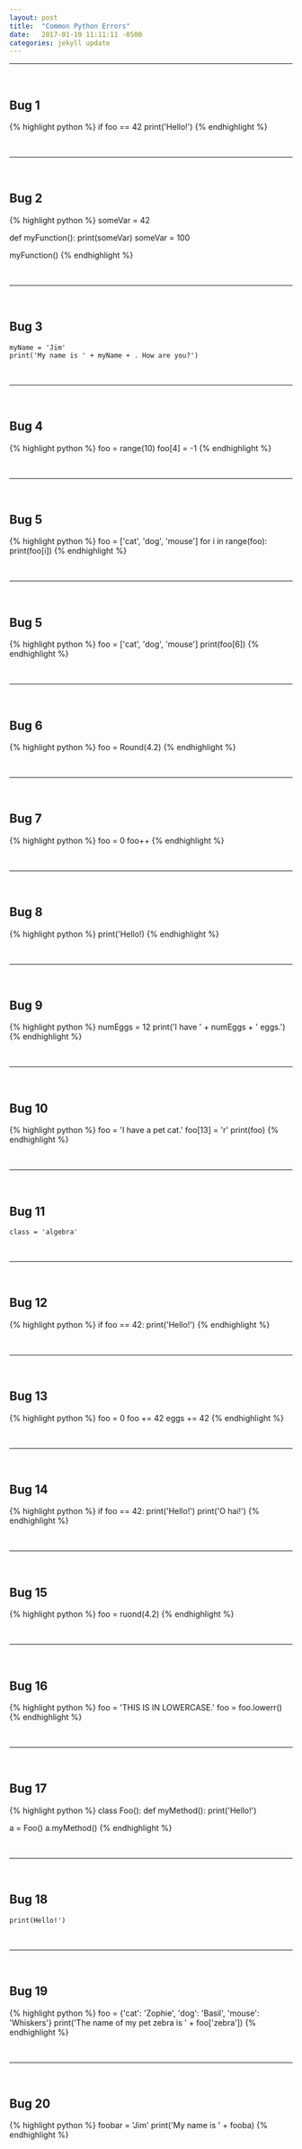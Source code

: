 ```yaml
---
layout: post
title:  "Common Python Errors"
date:   2017-01-10 11:11:11 -0500
categories: jekyll update
---
```


-----

<br>

## Bug 1

{% highlight python %}
if foo == 42
    print('Hello!')
{% endhighlight %}

<br>

-----

<br>

## Bug 2

{% highlight python %}
someVar = 42

def myFunction():
    print(someVar)
    someVar = 100

myFunction()
{% endhighlight %}

<br>

-----

<br>

## Bug 3

```
myName = 'Jim'
print('My name is ' + myName + . How are you?')
```

<br>

-----

<br>

## Bug 4

{% highlight python %}
foo = range(10)
foo[4] = -1
{% endhighlight %}

<br>

-----

<br>

## Bug 5

{% highlight python %}
foo = ['cat', 'dog', 'mouse']
for i in range(foo):
    print(foo[i])
{% endhighlight %}

<br>

-----

<br>

## Bug 5

{% highlight python %}
foo = ['cat', 'dog', 'mouse']
print(foo[6])
{% endhighlight %}

<br>

-----

<br>

## Bug 6

{% highlight python %}
foo = Round(4.2)
{% endhighlight %}

<br>

-----

<br>

## Bug 7

{% highlight python %}
foo = 0
foo++
{% endhighlight %}

<br>

-----

<br>

## Bug 8

{% highlight python %}
print('Hello!)
{% endhighlight %}

<br>

-----

<br>

## Bug 9

{% highlight python %}
numEggs = 12
print('I have ' + numEggs + ' eggs.')
{% endhighlight %}

<br>

-----

<br>

## Bug 10

{% highlight python %}
foo = 'I have a pet cat.'
foo[13] = 'r'
print(foo)
{% endhighlight %}

<br>

-----

<br>

## Bug 11

```
class = 'algebra'
```

<br>

-----

<br>

## Bug 12

{% highlight python %}
if foo == 42:
print('Hello!')
{% endhighlight %}

<br>

-----

<br>

## Bug 13

{% highlight python %}
foo = 0
foo += 42
eggs += 42
{% endhighlight %}

<br>

-----

<br>

## Bug 14

{% highlight python %}
if foo == 42:
    print('Hello!')
  print('O hai!')
{% endhighlight %}

<br>

-----

<br>

## Bug 15

{% highlight python %}
foo = ruond(4.2)
{% endhighlight %}

<br>

-----

<br>

## Bug 16

{% highlight python %}
foo = 'THIS IS IN LOWERCASE.'
foo = foo.lowerr()
{% endhighlight %}

<br>

-----

<br>

## Bug 17

{% highlight python %}
class Foo():
    def myMethod():
        print('Hello!')

a = Foo()
a.myMethod()
{% endhighlight %}

<br>

-----

<br>

## Bug 18

```
print(Hello!')
```

<br>

-----

<br>

## Bug 19

{% highlight python %}
foo = {'cat': 'Zophie', 'dog': 'Basil', 'mouse': 'Whiskers'}
print('The name of my pet zebra is ' + foo['zebra'])
{% endhighlight %}

<br>

-----

<br>

## Bug 20

{% highlight python %}
foobar = 'Jim'
print('My name is ' + fooba)
{% endhighlight %}
